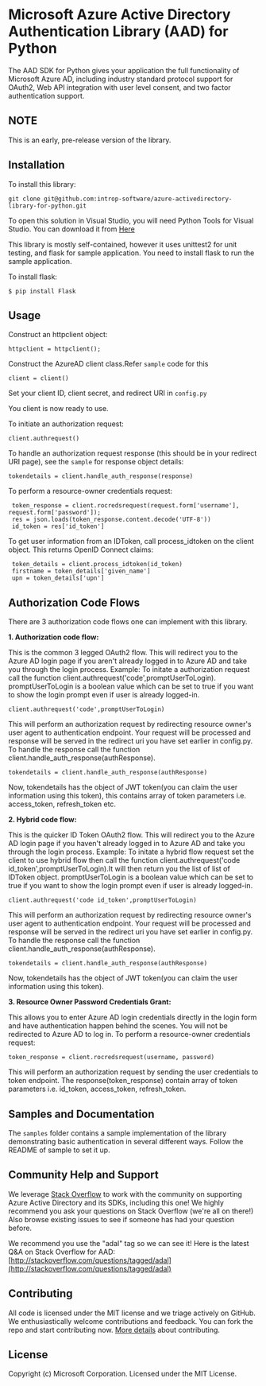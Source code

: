 # Microsoft Azure Active Directory Authentication Library (AAD) for Python
The AAD SDK for Python gives your application the full functionality of Microsoft Azure AD, including industry standard protocol support for OAuth2, Web API integration with user level consent, and two factor authentication support.

## NOTE
This is an early, pre-release version of the library.

## Installation
To install this library:
```
git clone git@github.com:introp-software/azure-activedirectory-library-for-python.git
```

To open this solution in Visual Studio, you will need Python Tools for Visual Studio. You can download it from [Here](https://www.visualstudio.com/en-us/features/python-vs.aspx)


This library is mostly self-contained, however it uses unittest2 for unit testing, and flask for sample application. You need to install flask to run the sample application.

To install flask:

```
$ pip install Flask
```

## Usage

Construct an httpclient object:
```
httpclient = httpclient();
```
Construct the AzureAD client class.Refer `sample` code for this
```
client = client()
```
Set your client ID, client secret, and redirect URI in `config.py`

You client is now ready to use.

To initiate an authorization request:
```
client.authrequest()
```

To handle an authorization request response (this should be in your redirect URI page), see the `sample` for response object details:
```
tokendetails = client.handle_auth_response(response)
```

To perform a resource-owner credentials request:
```
 token_response = client.rocredsrequest(request.form['username'], request.form['password']);
 res = json.loads(token_response.content.decode('UTF-8'))
 id_token = res['id_token']
```

To get user information from an IDToken, call process_idtoken on the client object. This returns OpenID Connect claims:
```
 token_details = client.process_idtoken(id_token)
 firstname = token_details['given_name']
 upn = token_details['upn']
```
## Authorization Code Flows
  There are 3 authorization code flows one can implement with this library. 

**1. Authorization code flow:**

  This is the common 3 legged OAuth2 flow. This will redirect you to the Azure AD login page if you aren't already logged in to Azure AD and take you through the login process.
  Example:
  To initate a authorization request call the function client.authrequest('code',promptUserToLogin). promptUserToLogin is a boolean value which can be set to true if you want to show the login prompt even if user is already logged-in.
```
client.authrequest('code',promptUserToLogin)
```
  This will perform an authorization request by redirecting resource owner's user agent to authentication endpoint. Your request will be processed and response will be served in the redirect uri you have set earlier in config.py.
  To handle the response call the function client.handle_auth_response(authResponse).
```
tokendetails = client.handle_auth_response(authResponse) 
```
  Now, tokendetails has the object of JWT token(you can claim the user information using this token), this contains array of token parameters i.e. access_token, refresh_token etc.

**2. Hybrid code flow:**

  This is the quicker ID Token OAuth2 flow. This will redirect you to the Azure AD login page if you haven't already logged in to Azure AD and take you through the login process.
  Example:
  To initate a hybrid flow request set the client to use hybrid flow then call the function client.authrequest('code id_token',promptUserToLogin).It will then return you the list of list of IDToken object. promptUserToLogin is a boolean value which can be set to true if you want to show the login prompt even if user is already logged-in.
```
client.authrequest('code id_token',promptUserToLogin)
```
  This will perform an authorization request by redirecting resource owner's user agent to authentication endpoint. Your request will be processed and response will be served in the redirect uri you have set earlier in config.py.
  To handle the response call the function client.handle_auth_response(authResponse).
```
tokendetails = client.handle_auth_response(authResponse) 

```
  Now, tokendetails has the object of JWT token(you can claim the user information using this token).

**3. Resource Owner Password Credentials Grant:**

  This allows you to enter Azure AD login credentials directly in the login form and have authentication happen behind the scenes. You will not be redirected to Azure AD to log in.
  To perform a resource-owner credentials request:
```
token_response = client.rocredsrequest(username, password)
```
  This will perform an authorization request by sending the user credentials to token endpoint. The response(token_response) contain array of token parameters i.e. id_token, access_token, refresh_token.

## Samples and Documentation
The `samples` folder contains a sample implementation of the library demonstrating basic authentication in several different ways. Follow the README of sample to set it up.

## Community Help and Support
We leverage [Stack Overflow](http://stackoverflow.com/) to work with the community on supporting Azure Active Directory and its SDKs, including this one! We highly recommend you ask your questions on Stack Overflow (we're all on there!) Also browse existing issues to see if someone has had your question before.

We recommend you use the "adal" tag so we can see it! Here is the latest Q&A on Stack Overflow for AAD: [http://stackoverflow.com/questions/tagged/adal](http://stackoverflow.com/questions/tagged/adal)

## Contributing
All code is licensed under the MIT license and we triage actively on GitHub. We enthusiastically welcome contributions and feedback. You can fork the repo and start contributing now. [More details](https://github.com/AzureAD/azure-activedirectory-library-for-python/blob/master/contributing.md) about contributing.

## License
Copyright (c) Microsoft Corporation. Licensed under the MIT License.
